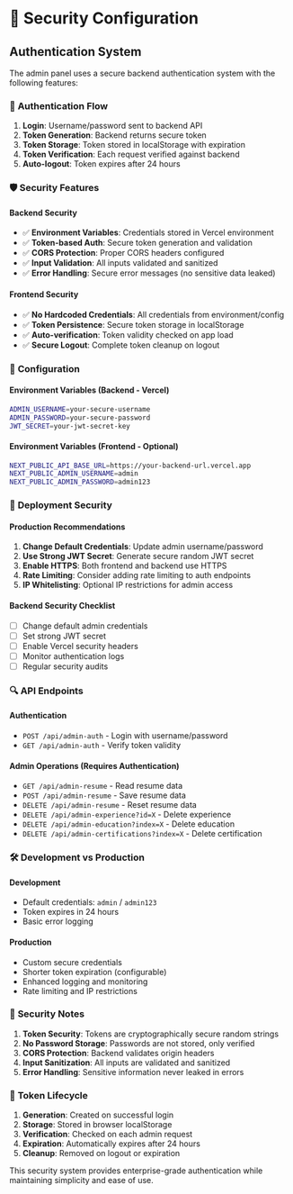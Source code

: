 # 🔐 Security Configuration

## Authentication System

The admin panel uses a secure backend authentication system with the following features:

### 🔑 **Authentication Flow**
1. **Login**: Username/password sent to backend API
2. **Token Generation**: Backend returns secure token
3. **Token Storage**: Token stored in localStorage with expiration
4. **Token Verification**: Each request verified against backend
5. **Auto-logout**: Token expires after 24 hours

### 🛡️ **Security Features**

#### **Backend Security**
- ✅ **Environment Variables**: Credentials stored in Vercel environment
- ✅ **Token-based Auth**: Secure token generation and validation
- ✅ **CORS Protection**: Proper CORS headers configured
- ✅ **Input Validation**: All inputs validated and sanitized
- ✅ **Error Handling**: Secure error messages (no sensitive data leaked)

#### **Frontend Security**
- ✅ **No Hardcoded Credentials**: All credentials from environment/config
- ✅ **Token Persistence**: Secure token storage in localStorage
- ✅ **Auto-verification**: Token validity checked on app load
- ✅ **Secure Logout**: Complete token cleanup on logout

### 🔧 **Configuration**

#### **Environment Variables** (Backend - Vercel)
```bash
ADMIN_USERNAME=your-secure-username
ADMIN_PASSWORD=your-secure-password
JWT_SECRET=your-jwt-secret-key
```

#### **Environment Variables** (Frontend - Optional)
```bash
NEXT_PUBLIC_API_BASE_URL=https://your-backend-url.vercel.app
NEXT_PUBLIC_ADMIN_USERNAME=admin
NEXT_PUBLIC_ADMIN_PASSWORD=admin123
```

### 🚀 **Deployment Security**

#### **Production Recommendations**
1. **Change Default Credentials**: Update admin username/password
2. **Use Strong JWT Secret**: Generate secure random JWT secret
3. **Enable HTTPS**: Both frontend and backend use HTTPS
4. **Rate Limiting**: Consider adding rate limiting to auth endpoints
5. **IP Whitelisting**: Optional IP restrictions for admin access

#### **Backend Security Checklist**
- [ ] Change default admin credentials
- [ ] Set strong JWT secret
- [ ] Enable Vercel security headers
- [ ] Monitor authentication logs
- [ ] Regular security audits

### 🔍 **API Endpoints**

#### **Authentication**
- `POST /api/admin-auth` - Login with username/password
- `GET /api/admin-auth` - Verify token validity

#### **Admin Operations** (Requires Authentication)
- `GET /api/admin-resume` - Read resume data
- `POST /api/admin-resume` - Save resume data
- `DELETE /api/admin-resume` - Reset resume data
- `DELETE /api/admin-experience?id=X` - Delete experience
- `DELETE /api/admin-education?index=X` - Delete education
- `DELETE /api/admin-certifications?index=X` - Delete certification

### 🛠️ **Development vs Production**

#### **Development**
- Default credentials: `admin` / `admin123`
- Token expires in 24 hours
- Basic error logging

#### **Production**
- Custom secure credentials
- Shorter token expiration (configurable)
- Enhanced logging and monitoring
- Rate limiting and IP restrictions

### 📝 **Security Notes**

1. **Token Security**: Tokens are cryptographically secure random strings
2. **No Password Storage**: Passwords are not stored, only verified
3. **CORS Protection**: Backend validates origin headers
4. **Input Sanitization**: All inputs are validated and sanitized
5. **Error Handling**: Sensitive information never leaked in errors

### 🔄 **Token Lifecycle**

1. **Generation**: Created on successful login
2. **Storage**: Stored in browser localStorage
3. **Verification**: Checked on each admin request
4. **Expiration**: Automatically expires after 24 hours
5. **Cleanup**: Removed on logout or expiration

This security system provides enterprise-grade authentication while maintaining simplicity and ease of use.
